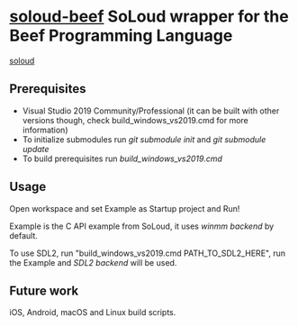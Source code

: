 # [soloud-beef](https://github.com/jazzbre/soloud) SoLoud wrapper for the Beef Programming Language

[soloud](https://github.com/jarikomppa/soloud)

## Prerequisites
- Visual Studio 2019 Community/Professional (it can be built with other versions though, check build_windows_vs2019.cmd for more information)
- To initialize submodules run *git submodule init*  and *git submodule update*
- To build prerequisites run *build_windows_vs2019.cmd*


## Usage

Open workspace and set Example as Startup project and Run!

Example is the C API example from SoLoud, it uses *winmm backend* by default.

To use SDL2, run "build_windows_vs2019.cmd PATH_TO_SDL2_HERE", run the Example and *SDL2 backend* will be used.

## Future work
iOS, Android, macOS and Linux build scripts.
